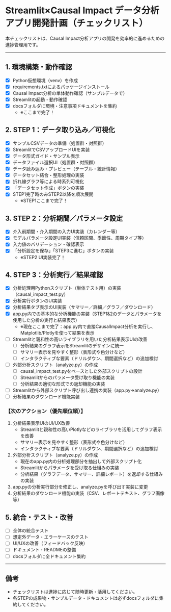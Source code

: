# Streamlit×Causal Impact データ分析アプリ開発計画（チェックリスト）

本チェックリストは、Causal Impact分析アプリの開発を効率的に進めるための進捗管理用です。

---

## 1. 環境構築・動作確認
- [x] Python仮想環境（venv）を作成
- [x] requirements.txtによるパッケージインストール
- [x] Causal Impact分析の単体動作確認（サンプルデータで）
- [x] Streamlitの起動・動作確認
- [x] docsフォルダに環境・注意事項ドキュメントを集約
  - ※ここまで完了！

## 2. STEP 1：データ取り込み／可視化
- [x] サンプルCSVデータの準備（処置群・対照群）
- [x] StreamlitでCSVアップロードUIを実装
- [x] データ形式ガイド・サンプル表示
- [x] データファイル選択UI（処置群・対照群）
- [x] データ読み込み・プレビュー（テーブル・統計情報）
- [x] データセット結合・整形処理の実装
- [x] 折れ線グラフ等による時系列可視化
- [x] 「データセット作成」ボタンの実装
- [x] STEP1完了時のみSTEP2以降を順次展開
  - ※STEP1ここまで完了！

## 3. STEP 2：分析期間／パラメータ設定
- [x] 介入前期間・介入期間の入力UI実装（カレンダー等）
- [x] モデルパラメータ設定UI実装（信頼区間、季節性、周期タイプ等）
- [x] 入力値のバリデーション・確認表示
- [x] 「分析設定を保存」「STEP3に進む」ボタンの実装
  - ※STEP2 UI実装完了！

## 4. STEP 3：分析実行／結果確認
- [x] 分析処理用Pythonスクリプト（単体テスト用）の実装（causal_impact_test.py）
- [x] 分析実行ボタンのUI実装 
- [x] 分析結果タブ表示のUI実装（サマリー／詳細／グラフ／ダウンロード）
- [x] app.py内での基本的な分析機能の実装（STEP1&2のデータとパラメータを使用した分析の実行と結果表示）
  - ※現在ここまで完了：app.py内で直接CausalImpact分析を実行し、Matplotlib/Plotlyを使って結果を表示
- [ ] Streamlitと親和性の高いライブラリを用いた分析結果表示UIの改善
  - [ ] 分析結果のグラフ表示をStreamlitのデザインに統一
  - [ ] サマリー表示を見やすく整形（表形式や色分けなど）
  - [ ] インタラクティブな要素（ドリルダウン、期間選択など）の追加検討
- [ ] 外部分析スクリプト（analyze.py）の作成
  - [ ] causal_impact_test.pyをベースとした外部スクリプトの設計
  - [ ] Streamlitからのパラメータ受け取り機能の実装
  - [ ] 分析結果の適切な形式での返却機能の実装
- [ ] Streamlitから外部スクリプト呼び出し連携の実装（app.py→analyze.py）
- [ ] 分析結果のダウンロード機能実装

### 【次のアクション（優先順位順）】
1. 分析結果表示UIのUI/UX改善
   - Streamlitと親和性の高いPlotlyなどのライブラリを活用してグラフ表示を改善
   - サマリー表示を見やすく整形（表形式や色分けなど）
   - インタラクティブな要素（ドリルダウン、期間選択など）の追加検討
2. 外部分析スクリプト（analyze.py）の作成
   - 現在のapp.py内の分析処理部分を抽出して外部スクリプト化
   - Streamlitからパラメータを受け取る仕組みの実装
   - 分析結果（グラフデータ、サマリー、詳細レポート）を返却する仕組みの実装
3. app.pyの分析実行部分を修正し、analyze.pyを呼び出す実装に変更
4. 分析結果のダウンロード機能の実装（CSV、レポートテキスト、グラフ画像等）

## 5. 統合・テスト・改善
- [ ] 全体の統合テスト
- [ ] 想定外データ・エラーケースのテスト
- [ ] UI/UXの改善（フィードバック反映）
- [ ] ドキュメント・READMEの整備
- [ ] docsフォルダに全ドキュメント集約

---

## 備考
- チェックリストは進捗に応じて随時更新・活用してください。
- 各STEPの成果物・サンプルデータ・ドキュメントは必ずdocsフォルダに集約してください。 